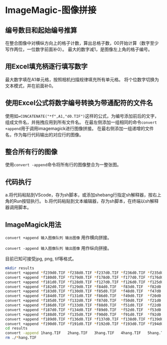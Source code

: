 # ImageMagic-图像拼接

## 编号数目和起始编号推算
在整合图像中对横纵方向上的格子计数，算出总格子数，00开始计算（数字至少写作两位，一位数字前面补0）。
最大的数字减1，是图像左上角的格子编号。

## 用Excel填充柄逐行填写数字
最大数字填在A1单元格，按照相机扫描规律填充所有单元格。
将个位数字切换为文本模式，并在前面补0。

## 使用Excel公式将数字编号转换为带通配符的文件名
使用如`=CONCATENATE("*f",A1,"d0.TIF")`这样的公式，为编号添加前后的文字，组成文件名，并拖拽应用到所有文件名。
在最左侧添加一组相同的命令`convert +append`用于调用imagemagick进行图像拼接。
在最右侧添加一组递增的文件名，作为每行代码输出的对应行的图像。

## 整合所有行的图像
使用`convert -append`命令将所有行的图像整合为一整张图。

## 代码执行
a.将代码粘贴到VScode，存为sh脚本，或添加shebang行指定sh解释器，按右上角的Run按钮执行。
b.将代码粘贴到文本编辑器，存为sh脚本，在终端以sh解释器调用脚本。

## ImageMagick用法

`convert +append 输入图像队列 输出图像` 用作横向拼接。

`convert -append 输入图像队列 输出图像` 用作纵向拼接。

目前已知可接受jpg, png, tif等格式。

``` sh
mkdir results
convert +append	*f239d0.TIF	*f238d0.TIF	*f237d0.TIF	*f236d0.TIF	*f235d0.TIF	*f234d0.TIF	*f233d0.TIF	*f232d0.TIF	*f231d0.TIF	*f230d0.TIF	*f229d0.TIF	*f228d0.TIF	*f227d0.TIF	*f226d0.TIF	*f225d0.TIF	*f224d0.TIF	*f223d0.TIF	*f222d0.TIF	*f221d0.TIF	*f220d0.TIF	./results/1hang.TIF
convert +append	*f180d0.TIF	*f179d0.TIF	*f178d0.TIF	*f177d0.TIF	*f176d0.TIF	*f175d0.TIF	*f174d0.TIF	*f173d0.TIF	*f172d0.TIF	*f171d0.TIF	*f170d0.TIF	*f169d0.TIF	*f168d0.TIF	*f167d0.TIF	*f166d0.TIF	*f165d0.TIF	*f164d0.TIF	*f163d0.TIF	*f162d0.TIF	*f219d0.TIF	./results/2hang.TIF
convert +append	*f181d0.TIF	*f128d0.TIF	*f127d0.TIF	*f126d0.TIF	*f125d0.TIF	*f124d0.TIF	*f123d0.TIF	*f122d0.TIF	*f121d0.TIF	*f120d0.TIF	*f119d0.TIF	*f118d0.TIF	*f117d0.TIF	*f116d0.TIF	*f115d0.TIF	*f114d0.TIF	*f113d0.TIF	*f112d0.TIF	*f161d0.TIF	*f218d0.TIF	./results/3hang.TIF
convert +append	*f182d0.TIF	*f129d0.TIF	*f84d0.TIF	*f83d0.TIF	*f82d0.TIF	*f81d0.TIF	*f80d0.TIF	*f79d0.TIF	*f78d0.TIF	*f77d0.TIF	*f76d0.TIF	*f75d0.TIF	*f74d0.TIF	*f73d0.TIF	*f72d0.TIF	*f71d0.TIF	*f70d0.TIF	*f111d0.TIF	*f160d0.TIF	*f217d0.TIF	./results/4hang.TIF
convert +append	*f183d0.TIF	*f130d0.TIF	*f85d0.TIF	*f48d0.TIF	*f47d0.TIF	*f46d0.TIF	*f45d0.TIF	*f44d0.TIF	*f43d0.TIF	*f42d0.TIF	*f41d0.TIF	*f40d0.TIF	*f39d0.TIF	*f38d0.TIF	*f37d0.TIF	*f36d0.TIF	*f69d0.TIF	*f110d0.TIF	*f159d0.TIF	*f216d0.TIF	./results/5hang.TIF
convert +append	*f184d0.TIF	*f131d0.TIF	*f86d0.TIF	*f49d0.TIF	*f20d0.TIF	*f19d0.TIF	*f18d0.TIF	*f17d0.TIF	*f16d0.TIF	*f15d0.TIF	*f14d0.TIF	*f13d0.TIF	*f12d0.TIF	*f11d0.TIF	*f10d0.TIF	*f35d0.TIF	*f68d0.TIF	*f109d0.TIF	*f158d0.TIF	*f215d0.TIF	./results/6hang.TIF
convert +append	*f185d0.TIF	*f132d0.TIF	*f87d0.TIF	*f50d0.TIF	*f21d0.TIF	*f00d0.TIF	*f01d0.TIF	*f02d0.TIF	*f03d0.TIF	*f04d0.TIF	*f05d0.TIF	*f06d0.TIF	*f07d0.TIF	*f08d0.TIF	*f09d0.TIF	*f34d0.TIF	*f67d0.TIF	*f108d0.TIF	*f157d0.TIF	*f214d0.TIF	./results/7hang.TIF
convert +append	*f186d0.TIF	*f133d0.TIF	*f88d0.TIF	*f51d0.TIF	*f22d0.TIF	*f23d0.TIF	*f24d0.TIF	*f25d0.TIF	*f26d0.TIF	*f27d0.TIF	*f28d0.TIF	*f29d0.TIF	*f30d0.TIF	*f31d0.TIF	*f32d0.TIF	*f33d0.TIF	*f66d0.TIF	*f107d0.TIF	*f156d0.TIF	*f213d0.TIF	./results/8hang.TIF
convert +append	*f187d0.TIF	*f134d0.TIF	*f89d0.TIF	*f52d0.TIF	*f53d0.TIF	*f54d0.TIF	*f55d0.TIF	*f56d0.TIF	*f57d0.TIF	*f58d0.TIF	*f59d0.TIF	*f60d0.TIF	*f61d0.TIF	*f62d0.TIF	*f63d0.TIF	*f64d0.TIF	*f65d0.TIF	*f106d0.TIF	*f155d0.TIF	*f212d0.TIF	./results/9hang.TIF
convert +append	*f188d0.TIF	*f135d0.TIF	*f90d0.TIF	*f91d0.TIF	*f92d0.TIF	*f93d0.TIF	*f94d0.TIF	*f95d0.TIF	*f96d0.TIF	*f97d0.TIF	*f98d0.TIF	*f99d0.TIF	*f100d0.TIF	*f101d0.TIF	*f102d0.TIF	*f103d0.TIF	*f104d0.TIF	*f105d0.TIF	*f154d0.TIF	*f211d0.TIF	./results/10hang.TIF
convert +append	*f189d0.TIF	*f136d0.TIF	*f137d0.TIF	*f138d0.TIF	*f139d0.TIF	*f140d0.TIF	*f141d0.TIF	*f142d0.TIF	*f143d0.TIF	*f144d0.TIF	*f145d0.TIF	*f146d0.TIF	*f147d0.TIF	*f148d0.TIF	*f149d0.TIF	*f150d0.TIF	*f151d0.TIF	*f152d0.TIF	*f153d0.TIF	*f210d0.TIF	./results/11hang.TIF
convert +append	*f190d0.TIF	*f191d0.TIF	*f192d0.TIF	*f193d0.TIF	*f194d0.TIF	*f195d0.TIF	*f196d0.TIF	*f197d0.TIF	*f198d0.TIF	*f199d0.TIF	*f200d0.TIF	*f201d0.TIF	*f202d0.TIF	*f203d0.TIF	*f204d0.TIF	*f205d0.TIF	*f206d0.TIF	*f207d0.TIF	*f208d0.TIF	*f209d0.TIF	./results/12hang.TIF
cd results																			
convert -append	1hang.TIF	2hang.TIF	3hang.TIF	4hang.TIF	5hang.TIF	6hang.TIF	7hang.TIF	8hang.TIF	9hang.TIF	10hang.TIF	11hang.TIF	12hang.TIF	000hecheng.TIF								
rm ./*hang.TIF
```
